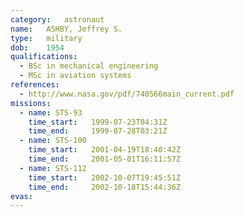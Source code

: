 ```yaml
---
category:	astronaut
name:	ASHBY, Jeffrey S.
type:	military
dob:	1954
qualifications:
  - BSc in mechanical engineering
  - MSc in aviation systems
references:
  - http://www.nasa.gov/pdf/740566main_current.pdf
missions:
  - name: STS-93
    time_start:   1999-07-23T04:31Z
    time_end:     1999-07-28T03:21Z
  - name: STS-100
    time_start:   2001-04-19T18:40:42Z
    time_end:     2001-05-01T16:11:57Z
  - name: STS-112
    time_start:   2002-10-07T19:45:51Z
    time_end:     2002-10-18T15:44:36Z
evas:
---
```

